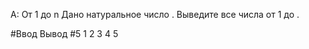 A: От 1 до n
Дано натуральное число . Выведите все числа от 1 до .

#Ввод	Вывод
#5
        1 2 3 4 5
